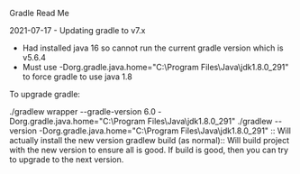 Gradle Read Me

2021-07-17 - Updating gradle to v7.x
 - Had installed java 16 so cannot run the current gradle version which is v5.6.4
 - Must use -Dorg.gradle.java.home="C:\Program Files\Java\jdk1.8.0_291" to force gradle to use java 1.8
 
 To upgrade gradle:
 
  ./gradlew wrapper --gradle-version 6.0 -Dorg.gradle.java.home="C:\Program Files\Java\jdk1.8.0_291" 
  ./gradlew --version -Dorg.gradle.java.home="C:\Program Files\Java\jdk1.8.0_291" :: Will actually install the new version
  gradlew build (as normal):: Will build project with the new version to ensure all is good.  If build is good, then you can try to upgrade to the next version.
  
  